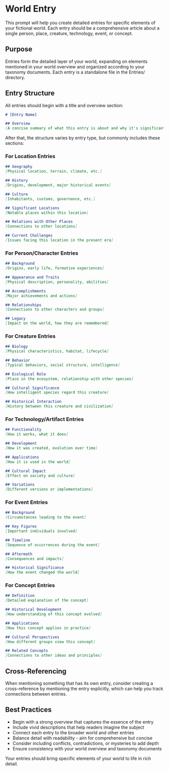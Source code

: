 # World Entry

This prompt will help you create detailed entries for specific elements of your fictional world. Each entry should be a comprehensive article about a single person, place, creature, technology, event, or concept.

## Purpose
Entries form the detailed layer of your world, expanding on elements mentioned in your world overview and organized according to your taxonomy documents. Each entry is a standalone file in the Entries/ directory.

## Entry Structure

All entries should begin with a title and overview section:

```markdown
# [Entry Name]

## Overview
[A concise summary of what this entry is about and why it's significant]
```

After that, the structure varies by entry type, but commonly includes these sections:

### For Location Entries
```markdown
## Geography
[Physical location, terrain, climate, etc.]

## History
[Origins, development, major historical events]

## Culture
[Inhabitants, customs, governance, etc.]

## Significant Locations
[Notable places within this location]

## Relations with Other Places
[Connections to other locations]

## Current Challenges
[Issues facing this location in the present era]
```

### For Person/Character Entries
```markdown
## Background
[Origins, early life, formative experiences]

## Appearance and Traits
[Physical description, personality, abilities]

## Accomplishments
[Major achievements and actions]

## Relationships
[Connections to other characters and groups]

## Legacy
[Impact on the world, how they are remembered]
```

### For Creature Entries
```markdown
## Biology
[Physical characteristics, habitat, lifecycle]

## Behavior
[Typical behaviors, social structure, intelligence]

## Ecological Role
[Place in the ecosystem, relationship with other species]

## Cultural Significance
[How intelligent species regard this creature]

## Historical Interaction
[History between this creature and civilization]
```

### For Technology/Artifact Entries
```markdown
## Functionality
[How it works, what it does]

## Development
[How it was created, evolution over time]

## Applications
[How it is used in the world]

## Cultural Impact
[Effect on society and culture]

## Variations
[Different versions or implementations]
```

### For Event Entries
```markdown
## Background
[Circumstances leading to the event]

## Key Figures
[Important individuals involved]

## Timeline
[Sequence of occurrences during the event]

## Aftermath
[Consequences and impacts]

## Historical Significance
[How the event changed the world]
```

### For Concept Entries
```markdown
## Definition
[Detailed explanation of the concept]

## Historical Development
[How understanding of this concept evolved]

## Applications
[How this concept applies in practice]

## Cultural Perspectives
[How different groups view this concept]

## Related Concepts
[Connections to other ideas and principles]
```

## Cross-Referencing
When mentioning something that has its own entry, consider creating a cross-reference by mentioning the entry explicitly, which can help you track connections between entries.

## Best Practices

- Begin with a strong overview that captures the essence of the entry
- Include vivid descriptions that help readers imagine the subject
- Connect each entry to the broader world and other entries
- Balance detail with readability - aim for comprehensive but concise
- Consider including conflicts, contradictions, or mysteries to add depth
- Ensure consistency with your world overview and taxonomy documents

Your entries should bring specific elements of your world to life in rich detail.